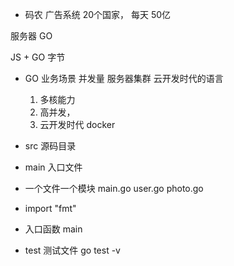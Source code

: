 
- 码农
广告系统 20个国家， 每天 50亿

服务器
GO 

JS + GO 字节 

- GO 
  业务场景 
  并发量 服务器集群
  云开发时代的语言 
  1. 多核能力
  2. 高并发， 
  3. 云开发时代 docker

- src 源码目录
- main 入口文件
- 一个文件一个模块
  main.go
  user.go
  photo.go
- import "fmt"
- 入口函数
  main
- test 测试文件
  go test -v